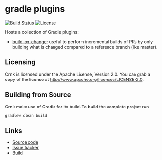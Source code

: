 # gradle plugins

[![Build Status](https://travis-ci.org/rmee/gradle-plugins.svg?branch=master)](https://travis-ci.org/rmee/gradle-plugins)
[![License](https://img.shields.io/badge/License-Apache%202.0-yellowgreen.svg)](https://github.com/rmee/gradle-plugins/blob/master/LICENSE)



Hosts a collection of Gradle plugins:

- [build-on-change](../../blob/master/build-on-change): useful to perform incremental builds of PRs by only building what is 
  changed compared to a  reference branch (like master).


## Licensing

Crnk is licensed under the Apache License, Version 2.0.
You can grab a copy of the license at http://www.apache.org/licenses/LICENSE-2.0.


## Building from Source

Crnk make use of Gradle for its build. To build the complete project run

    gradlew clean build
    

## Links

* [Source code](https://github.com/contraxia/contraxia-plugins/)
* [Issue tracker](https://github.com/contraxia/contraxia-plugins/issues)
* [Build](https://travis-ci.org/crnk-project/crnk-framework/)